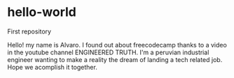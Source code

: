 # hello-world
First repository

Hello! my name is Alvaro.
I found out about freecodecamp thanks to a video in the youtube channel ENGINEERED TRUTH.
I'm a peruvian industrial engineer wanting to make a reality the dream of landing a tech related job. Hope we acomplish it together. 
